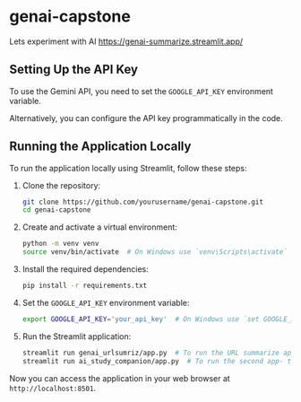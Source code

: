 # genai-capstone

Lets experiment with AI
https://genai-summarize.streamlit.app/

## Setting Up the API Key

To use the Gemini API, you need to set the `GOOGLE_API_KEY` environment variable. 

Alternatively, you can configure the API key programmatically in the code.

## Running the Application Locally

To run the application locally using Streamlit, follow these steps:

1. Clone the repository:
    ```sh
    git clone https://github.com/yourusername/genai-capstone.git
    cd genai-capstone
    ```

2. Create and activate a virtual environment:
    ```sh
    python -m venv venv
    source venv/bin/activate  # On Windows use `venv\Scripts\activate`
    ```

3. Install the required dependencies:
    ```sh
    pip install -r requirements.txt
    ```

4. Set the `GOOGLE_API_KEY` environment variable:
    ```sh
    export GOOGLE_API_KEY='your_api_key'  # On Windows use `set GOOGLE_API_KEY=your_api_key`
    ```

5. Run the Streamlit application:
    ```sh
    streamlit run genai_urlsumriz/app.py  # To run the URL summarize app- this can summarize any YouTube URLs or web articles.
    streamlit run ai_study_companion/app.py  # To run the second app- this will launch with radio button for both apps. This app is a companion for pega study missions
    ```

Now you can access the application in your web browser at `http://localhost:8501`.
